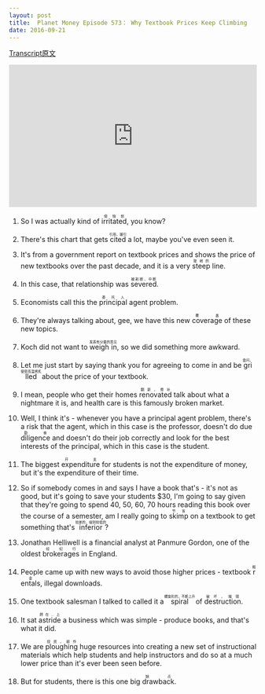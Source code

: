 ```yaml
---
layout: post
title:  Planet Money Episode 573： Why Textbook Prices Keep Climbing
date: 2016-09-21
---
```


[Transcript原文](http://www.npr.org/sections/money/2016/09/16/494266135/episode-573-why-textbook-prices-keep-climbing)

<iframe src="https://www.npr.org/player/embed/494266135/494267653" width="100%" height="290" frameborder="0" scrolling="no" title="NPR embedded audio player"></iframe>

1. So I was actually kind of <ruby>irritated<rt>使恼怒    </rt></ruby>, you know? 

2. There's this chart that gets <ruby>cited<rt>引用，援引</rt></ruby>  a lot, maybe you've even seen it. 

3. It's from a government report on textbook prices and shows the price of new textbooks over the past decade, and it is a very <ruby>steep<rt>陡峭的</rt></ruby> line. 

4. In this case, that relationship was <ruby>severed<rt>被割断，中断</rt></ruby>. 

5.  Economists call this the <ruby>principal<rt>委托人</rt></ruby> agent problem. 

6. They're always talking about, gee, we have this new <ruby>coverage<rt>覆盖</rt></ruby> of these new topics. 

7. Koch did not want to <ruby>weigh in<rt>发表有分量的意见 </rt></ruby>, so we did something more awkward. 

8. Let me just start by saying thank you for agreeing to come in and be <ruby>grilled<rt>盘问，使受高温烤炙</rt></ruby> about the price of your textbook.

9. I mean, people who get their homes <ruby>renovated<rt>翻新，修补</rt></ruby> talk about what a nightmare it is, and health care is this famously broken market.


9. Well, I think it's - whenever you have a principal agent problem, there's a risk that the agent, which in this case is the professor, doesn't do due <ruby>diligence<rt>勤奋</rt></ruby> and doesn't do their job correctly and look for the best interests of the principal, which in this case is the student. 

10. The biggest <ruby>expenditure<rt>开支</rt></ruby> for students is not the expenditure of money, but it's the expenditure of their time. 

11. So if somebody comes in and says I have a book that's - it's not as good, but it's going to save your students $30, I'm going to say given that they're going to spend 40, 50, 60, 70 hours reading this book over the course of a semester, am I really going to <ruby>skimp<rt>节省</rt></ruby> on a textbook to get something that's <ruby>inferior<rt>较差的，级别较低的</rt></ruby>? 

12. Jonathan Helliwell is a financial analyst at Panmure Gordon, one of the oldest <ruby>brokerages<rt>经纪行</rt></ruby> in England. 

13. People came up with new ways to avoid those higher prices - textbook <ruby>rentals<rt>租金</rt></ruby>, illegal downloads. 

14. One textbook salesman I talked to called it a <ruby>spiral<rt>螺旋形的，不断上升</rt></ruby> of <ruby>destruction<rt>破坏，摧毁</rt></ruby>.

15. It sat <ruby>astride<rt>跨在...上</rt></ruby> a business which was simple - produce books, and that's what it did. 

16. We are <ruby>ploughing<rt>投资，耕作</rt></ruby> huge resources into creating a new set of instructional materials which help students and help instructors and do so at a much lower price than it's ever been seen before.

17. But for students, there is this one big <ruby>drawback<rt>缺点</rt></ruby>. 

